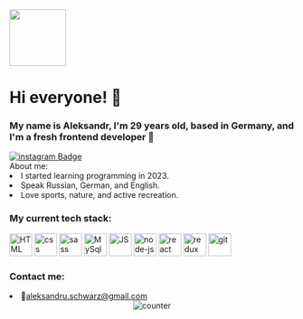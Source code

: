 <div id="header" align="start">
  <img src="https://media.giphy.com/media/M9gbBd9nbDrOTu1Mqx/giphy.gif" width="100"/>
<h1>Hi everyone! 👋</h1>
<h3>My name is Aleksandr, I'm 29 years old, based in Germany, and I'm a fresh frontend developer 💪</h3>
  <a href="https://www.instagram.com/cherniyAleksandr">
  <img src="https://img.shields.io/badge/instagram-orange?logo=instagram&logoColor=white&style=for-the-badge" alt="instagram Badge"/>
  <a/>
  </div>
About me:
<li>I started learning programming in 2023.</li>
<li>Speak Russian, German, and English.</li>
<li>Love sports, nature, and active recreation.</li>
<h3>My current tech stack:</h3>
<div>
<img src="https://cdn.jsdelivr.net/gh/devicons/devicon@latest/icons/html5/html5-original-wordmark.svg" title = "HTML" width="40px" height= "40px"/>
<img src="https://cdn.jsdelivr.net/gh/devicons/devicon@latest/icons/css3/css3-original-wordmark.svg" title = "css" width="40px" height= "40px"/>
<img src="https://cdn.jsdelivr.net/gh/devicons/devicon@latest/icons/sass/sass-original.svg" title = "sass" width="40px" height= "40px"/>
<img src="https://cdn.jsdelivr.net/gh/devicons/devicon@latest/icons/mysql/mysql-plain-wordmark.svg" title = "MySql" width="40px" height= "40px"/>
<img src="https://cdn.jsdelivr.net/gh/devicons/devicon@latest/icons/javascript/javascript-original.svg" title = "JS" width="40px" height= "40px"/>
<img src="https://cdn.jsdelivr.net/gh/devicons/devicon@latest/icons/nodejs/nodejs-original-wordmark.svg" title = "node-js" width="40px" height= "40px"/>
<img src="https://cdn.jsdelivr.net/gh/devicons/devicon@latest/icons/react/react-original-wordmark.svg" title = "react" width="40px" height= "40px"/>
<img src="https://cdn.jsdelivr.net/gh/devicons/devicon@latest/icons/redux/redux-original.svg" title = "redux" width="40px" height= "40px"/>
<img src="https://cdn.jsdelivr.net/gh/devicons/devicon@latest/icons/git/git-original-wordmark.svg" title = "git" width = "40px" height = "40px" />    
</div>
<h3>Contact me: </h3>
<li>📨<a href ="aleksandru.schwarz@gmail.com">aleksandru.schwarz@gmail.com</a></li>
<div align="center">
<img src="https://komarev.com/ghpvc/?username=CherniyAleksandr&style=flat-square&color=blue" alt="counter"/>
</div>
